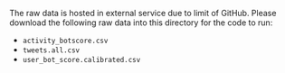 The raw data is hosted in external service due to limit of GitHub. Please download the following raw data into this directory for the code to run:

- `activity_botscore.csv`
- `tweets.all.csv`
- `user_bot_score.calibrated.csv`
